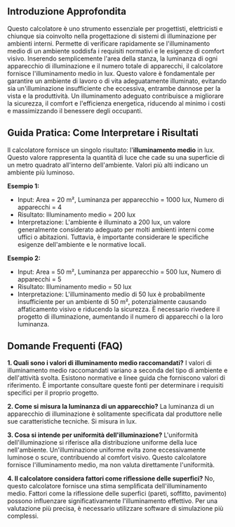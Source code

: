 ## Introduzione Approfondita
Questo calcolatore è uno strumento essenziale per progettisti, elettricisti e chiunque sia coinvolto nella progettazione di sistemi di illuminazione per ambienti interni.  Permette di verificare rapidamente se l'illuminamento medio di un ambiente soddisfa i requisiti normativi e le esigenze di comfort visivo.  Inserendo semplicemente l'area della stanza, la luminanza di ogni apparecchio di illuminazione e il numero totale di apparecchi, il calcolatore fornisce l'illuminamento medio in lux. Questo valore è fondamentale per garantire un ambiente di lavoro o di vita adeguatamente illuminato, evitando sia un'illuminazione insufficiente che eccessiva, entrambe dannose per la vista e la produttività.  Un illuminamento adeguato contribuisce a migliorare la sicurezza, il comfort e l'efficienza energetica, riducendo al minimo i costi e massimizzando il benessere degli occupanti.

## Guida Pratica: Come Interpretare i Risultati
Il calcolatore fornisce un singolo risultato: l'**illuminamento medio** in lux.  Questo valore rappresenta la quantità di luce che cade su una superficie di un metro quadrato all'interno dell'ambiente.  Valori più alti indicano un ambiente più luminoso.

**Esempio 1:**
- Input: Area = 20 m², Luminanza per apparecchio = 1000 lux, Numero di apparecchi = 4
- Risultato: Illuminamento medio = 200 lux
- Interpretazione: L'ambiente è illuminato a 200 lux, un valore generalmente considerato adeguato per molti ambienti interni come uffici o abitazioni.  Tuttavia, è importante considerare le specifiche esigenze dell'ambiente e le normative locali.

**Esempio 2:**
- Input: Area = 50 m², Luminanza per apparecchio = 500 lux, Numero di apparecchi = 5
- Risultato: Illuminamento medio = 50 lux
- Interpretazione: L'illuminamento medio di 50 lux è probabilmente insufficiente per un ambiente di 50 m², potenzialmente causando affaticamento visivo e riducendo la sicurezza.  È necessario rivedere il progetto di illuminazione, aumentando il numero di apparecchi o la loro luminanza.

## Domande Frequenti (FAQ)

**1. Quali sono i valori di illuminamento medio raccomandati?**
I valori di illuminamento medio raccomandati variano a seconda del tipo di ambiente e dell'attività svolta.  Esistono normative e linee guida che forniscono valori di riferimento.  È importante consultare queste fonti per determinare i requisiti specifici per il proprio progetto.

**2. Come si misura la luminanza di un apparecchio?**
La luminanza di un apparecchio di illuminazione è solitamente specificata dal produttore nelle sue caratteristiche tecniche.  Si misura in lux.

**3. Cosa si intende per uniformità dell'illuminazione?**
L'uniformità dell'illuminazione si riferisce alla distribuzione uniforme della luce nell'ambiente.  Un'illuminazione uniforme evita zone eccessivamente luminose o scure, contribuendo al comfort visivo.  Questo calcolatore fornisce l'illuminamento medio, ma non valuta direttamente l'uniformità.

**4. Il calcolatore considera fattori come riflessione delle superfici?**
No, questo calcolatore fornisce una stima semplificata dell'illuminamento medio.  Fattori come la riflessione delle superfici (pareti, soffitto, pavimento) possono influenzare significativamente l'illuminamento effettivo.  Per una valutazione più precisa, è necessario utilizzare software di simulazione più complessi.
